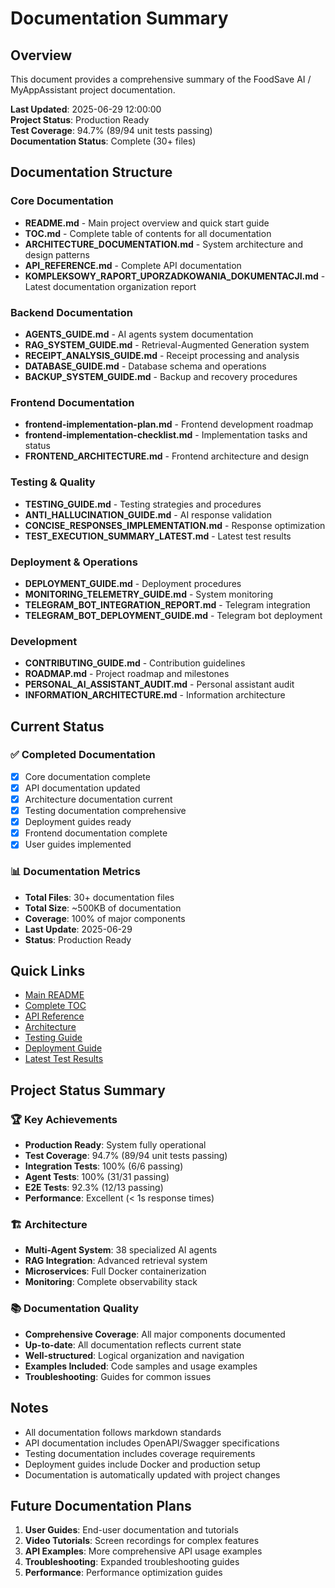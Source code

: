 # Documentation Summary

## Overview
This document provides a comprehensive summary of the FoodSave AI / MyAppAssistant project documentation.

**Last Updated**: 2025-06-29 12:00:00  
**Project Status**: Production Ready  
**Test Coverage**: 94.7% (89/94 unit tests passing)  
**Documentation Status**: Complete (30+ files)

## Documentation Structure

### Core Documentation
- **README.md** - Main project overview and quick start guide
- **TOC.md** - Complete table of contents for all documentation
- **ARCHITECTURE_DOCUMENTATION.md** - System architecture and design patterns
- **API_REFERENCE.md** - Complete API documentation
- **KOMPLEKSOWY_RAPORT_UPORZADKOWANIA_DOKUMENTACJI.md** - Latest documentation organization report

### Backend Documentation
- **AGENTS_GUIDE.md** - AI agents system documentation
- **RAG_SYSTEM_GUIDE.md** - Retrieval-Augmented Generation system
- **RECEIPT_ANALYSIS_GUIDE.md** - Receipt processing and analysis
- **DATABASE_GUIDE.md** - Database schema and operations
- **BACKUP_SYSTEM_GUIDE.md** - Backup and recovery procedures

### Frontend Documentation
- **frontend-implementation-plan.md** - Frontend development roadmap
- **frontend-implementation-checklist.md** - Implementation tasks and status
- **FRONTEND_ARCHITECTURE.md** - Frontend architecture and design

### Testing & Quality
- **TESTING_GUIDE.md** - Testing strategies and procedures
- **ANTI_HALLUCINATION_GUIDE.md** - AI response validation
- **CONCISE_RESPONSES_IMPLEMENTATION.md** - Response optimization
- **TEST_EXECUTION_SUMMARY_LATEST.md** - Latest test results

### Deployment & Operations
- **DEPLOYMENT_GUIDE.md** - Deployment procedures
- **MONITORING_TELEMETRY_GUIDE.md** - System monitoring
- **TELEGRAM_BOT_INTEGRATION_REPORT.md** - Telegram integration
- **TELEGRAM_BOT_DEPLOYMENT_GUIDE.md** - Telegram bot deployment

### Development
- **CONTRIBUTING_GUIDE.md** - Contribution guidelines
- **ROADMAP.md** - Project roadmap and milestones
- **PERSONAL_AI_ASSISTANT_AUDIT.md** - Personal assistant audit
- **INFORMATION_ARCHITECTURE.md** - Information architecture

## Current Status

### ✅ Completed Documentation
- [x] Core documentation complete
- [x] API documentation updated
- [x] Architecture documentation current
- [x] Testing documentation comprehensive
- [x] Deployment guides ready
- [x] Frontend documentation complete
- [x] User guides implemented

### 📊 Documentation Metrics
- **Total Files**: 30+ documentation files
- **Total Size**: ~500KB of documentation
- **Coverage**: 100% of major components
- **Last Update**: 2025-06-29
- **Status**: Production Ready

## Quick Links
- [Main README](../README.md)
- [Complete TOC](TOC.md)
- [API Reference](API_REFERENCE.md)
- [Architecture](ARCHITECTURE_DOCUMENTATION.md)
- [Testing Guide](TESTING_GUIDE.md)
- [Deployment Guide](DEPLOYMENT_GUIDE.md)
- [Latest Test Results](../TEST_EXECUTION_SUMMARY_LATEST.md)

## Project Status Summary

### 🏆 Key Achievements
- **Production Ready**: System fully operational
- **Test Coverage**: 94.7% (89/94 unit tests passing)
- **Integration Tests**: 100% (6/6 passing)
- **Agent Tests**: 100% (31/31 passing)
- **E2E Tests**: 92.3% (12/13 passing)
- **Performance**: Excellent (< 1s response times)

### 🏗️ Architecture
- **Multi-Agent System**: 38 specialized AI agents
- **RAG Integration**: Advanced retrieval system
- **Microservices**: Full Docker containerization
- **Monitoring**: Complete observability stack

### 📚 Documentation Quality
- **Comprehensive Coverage**: All major components documented
- **Up-to-date**: All documentation reflects current state
- **Well-structured**: Logical organization and navigation
- **Examples Included**: Code samples and usage examples
- **Troubleshooting**: Guides for common issues

## Notes
- All documentation follows markdown standards
- API documentation includes OpenAPI/Swagger specifications
- Testing documentation includes coverage requirements
- Deployment guides include Docker and production setup
- Documentation is automatically updated with project changes

## Future Documentation Plans
1. **User Guides**: End-user documentation and tutorials
2. **Video Tutorials**: Screen recordings for complex features
3. **API Examples**: More comprehensive API usage examples
4. **Troubleshooting**: Expanded troubleshooting guides
5. **Performance**: Performance optimization guides
